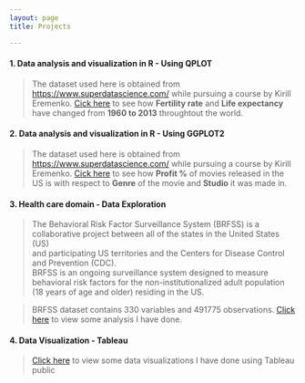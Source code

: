 ```yaml
---
layout: page
title: Projects

---
```


#### 1. Data analysis and visualization in R - Using QPLOT
> The dataset used here is obtained from https://www.superdatascience.com/ while pursuing a course by Kirill Eremenko. [Cick here](/DataRQplot.html) to see how **Fertility rate** and **Life expectancy** have changed from **1960 to 2013** throughtout the world. 

#### 2. Data analysis and visualization in R - Using GGPLOT2
> The dataset used here is obtained from https://www.superdatascience.com/ while pursuing a course by Kirill Eremenko. [Cick here](/DataRGGPLOT.html) to see how **Profit %** of movies released in the US is with respect to **Genre** of the movie and **Studio** it was made in. 

#### 3. Health care domain - Data Exploration 
> The Behavioral Risk Factor Surveillance System (BRFSS) is a collaborative project between all of the states in the United States (US)  
> and participating US territories and the Centers for Disease Control and Prevention (CDC).  
> BRFSS is an ongoing surveillance system designed to measure behavioral risk factors for the non-institutionalized adult population (18 years of age and older) residing in the US.

>  BRFSS dataset contains 330 variables and 491775 observations. [Click here](/BRFSS.html) to view some analysis I have done.

#### 4. Data Visualization - Tableau
> <a href="https://public.tableau.com/profile/praneethmunuganti#!/" target="_blank">Click here</a> to view some data visualizations I have done using Tableau public

